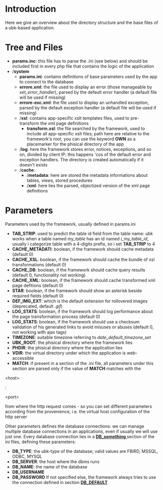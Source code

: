 # Introduction #

Here we give an overview about the directory structure and the base files of a ubk-based application.


# Tree and Files #

  * **params.inc**: this file has to parse the .ini (see below) and should be included first in every php file that contains the logic of the application
  * /**system**
    * **params.ini**: contains definitions of base parameters used by the app to connect to the database
    * **errore.xml**: the file used to display an error (those manageable by _set\_error\_handler_), parsed by the default error handler (a default file will be used if missing)
    * **errore-exc.xml**: the file used to display an unhandled exception, parsed by the default exception handler (a default file will be used if missing)
    * /**xsl**: contains app-specific xslt templates files, used to pre-transform the xml page definitions
      * **transform.xsl**: the file searched by the framework, used to include all app-specific xslt files; path here are relative to the framework's root, you can use the keyword **OWN** as a placemarker for the phisical directory of the app
    * /**log**: here the framework stores error, notices, exceptions, and so on, divided by client IP; this happens 'cos of the default error and exception handlers. The directory is created automatically if it doesn't exists
    * /**cache**:
      * /**metadata**: here are stored the metadata informations about tables, views, stored procedures
      * /**xml**: here lies the parsed, objectized version of the xml page definitions

# Parameters #
Parameters used by the framework, usually defined in params.ini
  * **TAB\_STRIP**: used to predict the table id field from the table name: ubk works when a table named _my\_table_ has an id named _i\_my\_table\_id_, usually i categorize table with a 4-digits prefix, so i set **TAB\_STRIP** to 4
  * **CACHE\_METADATI**: boolean, if the framework should cache metadata (default 0)
  * **CACHE\_XSL**: boolean, if the framework should cache the bundle of xsl transformations (default 0)
  * **CACHE\_DB**: boolean, if the framework should cache query results (default 0, functionality not working)
  * **CACHE\_XML**: boolean, if the framework should cache transformed xml page defitions (default 0)
  * **STAR**: boolean, if the framework should show an asterisk beside required fields (default 0)
  * **DEF\_IMG\_EXT**: which is the default extension for rollovered images (deprecated, default _.gif_)
  * **LOG\_STATS**: boolean, if the framework should log performance about the page transformation process (default 0)
  * **LOG\_STATS**: boolean, if the framework should use a checksum validation of his generated links to avoid misuses or abuses (default 0, not working with ajax tags)
  * **TIMEZONE**: suitable timezone referring to _date\_default\_timezone\_set_
  * **UBK\_ROOT**: the phisical directory where the framework lies
  * **PHDIR**: the phisical directory where the application lies
  * **VDIR**: the virtual directory under which the application is web-accessible
  * **MATCH**: if present in a section of the .ini file, all parameters under this section are parsed only if the value of **MATCH** matches with the 

&lt;host&gt;

:

&lt;port&gt;

 from where the http request comes - so you can set different parameters according from the provenience, i.e. the virtual host configuration of the http server

Other parameters defines the database connections: we can manage multiple database connections in an applications, even if usually we will use just one.
Every database connection lies in a **[DB\_something ](.md)** section of the ini files, defining these parameters:
  * **DB\_TYPE**: the ubk-type of the database; valid values are FBIRD, MSSQL, ODBC, MYSQL
  * **DB\_SERVER**: the host where the dbms runs
  * **DB\_NAME**: the name of the database
  * **DB\_USERNAME**
  * **DB\_PASSWORD**
If not specified else, the framework always tries to use the connection defined in section **[DB\_DEFAULT ](.md)**